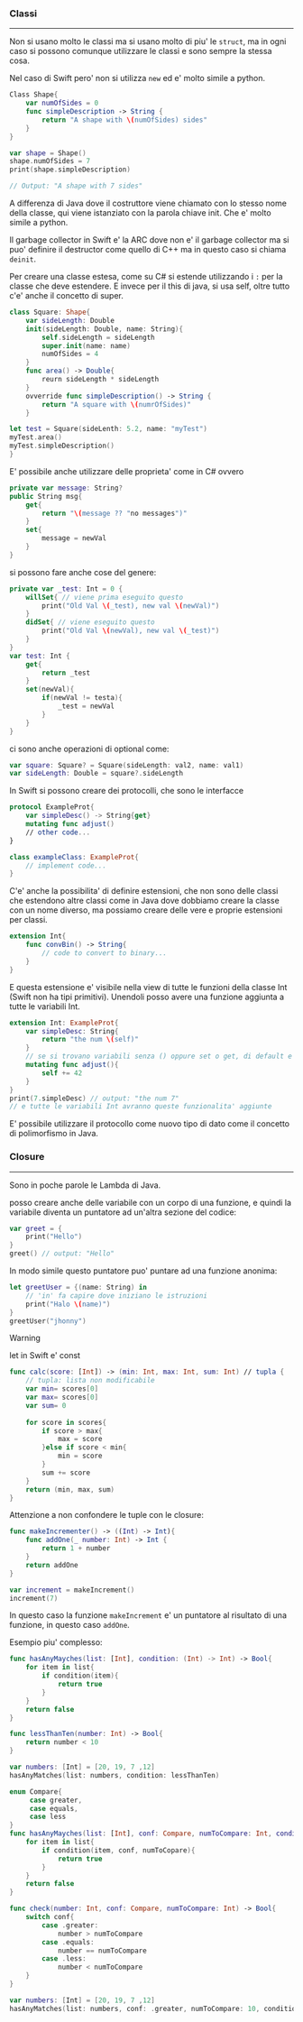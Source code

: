 ### Classi
---
Non si usano molto le classi ma si usano molto di piu' le `struct`, ma in ogni caso si possono comunque utilizzare le classi e sono sempre la stessa cosa.

Nel caso di Swift pero' non si utilizza `new` ed e' molto simile a python.

```swift
Class Shape{
	var numOfSides = 0
	func simpleDescription -> String {
		return "A shape with \(numOfSides) sides"
	}
}

var shape = Shape()
shape.numOfSides = 7
print(shape.simpleDescription)

// Output: "A shape with 7 sides"
```

A differenza di Java dove il costruttore viene chiamato con lo stesso nome della classe, qui viene istanziato con la parola chiave init. Che e' molto simile a python.

Il garbage collector in Swift e' la ARC dove non e' il garbage collector ma si puo' definire il destructor come quello di C++ ma in questo caso si chiama `deinit`. 

Per creare una classe estesa, come su C# si estende utilizzando i `:` per la classe che deve estendere. E invece per il this di java, si usa self, oltre tutto c'e' anche il concetto di super.

```swift
class Square: Shape{
	var sideLength: Double
	init(sideLength: Double, name: String){
		self.sideLength = sideLength
		super.init(name: name)
		numOfSides = 4
	}
	func area() -> Double{
		reurn sideLength * sideLength
	}
	ovverride func simpleDescription() -> String {
		return "A square with \(numrOfSides)"
	}

let test = Square(sideLenth: 5.2, name: "myTest")
myTest.area()
myTest.simpleDescription()
}
```

E' possibile anche utilizzare delle proprieta' come in C# ovvero 

```swift
private var message: String?
public String msg{
	get{
		return "\(message ?? "no messages")"
	}
	set{
		message = newVal
	}
}
```

si possono fare anche cose del genere: 

```swift
private var _test: Int = 0 {
	willSet{ // viene prima eseguito questo
		print("Old Val \(_test), new val \(newVal)")
	}
	didSet{ // viene eseguito questo
		print("Old Val \(newVal), new val \(_test)")
	}
}
var test: Int {
	get{
		return _test
	}
	set(newVal){
		if(newVal != testa){
			_test = newVal
		}
	}
}
```

ci sono anche operazioni di optional come:

```swift
var square: Square? = Square(sideLength: val2, name: val1)
var sideLength: Double = square?.sideLength
```

In Swift si possono creare dei protocolli, che sono le interfacce

```swift
protocol ExampleProt{
	var simpleDesc() -> String{get}
	mutating func adjust()
	// other code...
}

class exampleClass: ExampleProt{
	// implement code...
}
```

C'e' anche la possibilita' di definire estensioni, che non sono delle classi che estendono altre classi come in Java dove dobbiamo creare la classe con un nome diverso, ma possiamo creare delle vere e proprie estensioni per classi.

```swift
extension Int{
	func convBin() -> String{
		// code to convert to binary...
	}
}
```

E questa estensione e' visibile nella view di tutte le funzioni della classe Int (Swift non ha tipi primitivi). Unendoli posso avere una funzione aggiunta a tutte le variabili Int.

```swift
extension Int: ExampleProt{
	var simpleDesc: String{
		return "the num \(self)"
	}
	// se si trovano variabili senza () oppure set o get, di default e' un get
	mutating func adjust(){
		self += 42
	}
}
print(7.simpleDesc) // output: "the num 7"
// e tutte le variabili Int avranno queste funzionalita' aggiunte
```

E' possibile utilizzare il protocollo come nuovo tipo di dato come il concetto di polimorfismo in Java.
### Closure
---
Sono in poche parole le Lambda di Java.

posso creare anche delle variabile con un corpo di una funzione, e quindi la variabile diventa un puntatore ad un'altra sezione del codice:

```swift
var greet = {
	print("Hello")
}
greet() // output: "Hello"
```

In modo simile questo puntatore puo' puntare ad una funzione anonima:

```swift
let greetUser = {(name: String) in 
	// 'in' fa capire dove iniziano le istruzioni
	print("Halo \(name)")
}
greetUser("jhonny")
```

>[!WARNING]
>let in Swift e' const

```swift
func calc(score: [Int]) -> (min: Int, max: Int, sum: Int) // tupla {
	// tupla: lista non modificabile
	var min= scores[0]
	var max= scores[0]
	var sum= 0
	
	for score in scores{
		if score > max{
			max = score
		}else if score < min{
			min = score
		} 
		sum += score
	}
	return (min, max, sum)
}
```

Attenzione a non confondere le tuple con le closure:

```swift
func makeIncrementer() -> ((Int) -> Int){
	func addOne(_ number: Int) -> Int {
		return 1 + number
	}
	return addOne
}

var increment = makeIncrement()
increment(7)
```

In questo caso la funzione `makeIncrement` e' un puntatore al risultato di una funzione, in questo caso `addOne`.

Esempio piu' complesso:

```swift
func hasAnyMayches(list: [Int], condition: (Int) -> Int) -> Bool{
	for item in list{
		if condition(item){
			return true
		}
	}
	return false
} 

func lessThanTen(number: Int) -> Bool{
	return number < 10
}

var numbers: [Int] = [20, 19, 7 ,12]
hasAnyMatches(list: numbers, condition: lessThanTen)
```

```swift
enum Compare{
	 case greater,
	 case equals,
	 case less
}
func hasAnyMayches(list: [Int], conf: Compare, numToCompare: Int, condition: (Int, Compare, Int) -> Int) -> Bool{
	for item in list{
		if condition(item, conf, numToCopare){
			return true
		}
	}
	return false
} 

func check(number: Int, conf: Compare, numToCompare: Int) -> Bool{
	switch conf{
		case .greater:
			number > numToCompare
		case .equals:
			number == numToCompare
		case .less:
			number < numToCompare
	}
}

var numbers: [Int] = [20, 19, 7 ,12]
hasAnyMatches(list: numbers, conf: .greater, numToCompare: 10, condition: check)
```